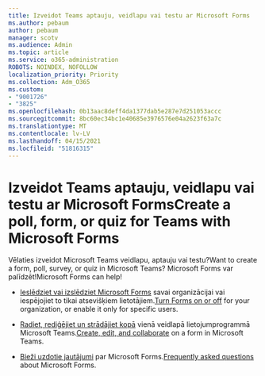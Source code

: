 ```yaml
---
title: Izveidot Teams aptauju, veidlapu vai testu ar Microsoft Forms
ms.author: pebaum
author: pebaum
manager: scotv
ms.audience: Admin
ms.topic: article
ms.service: o365-administration
ROBOTS: NOINDEX, NOFOLLOW
localization_priority: Priority
ms.collection: Adm_O365
ms.custom:
- "9001726"
- "3825"
ms.openlocfilehash: 0b13aac8deff4da1377dab5e287e7d251053accc
ms.sourcegitcommit: 8bc60ec34bc1e40685e3976576e04a2623f63a7c
ms.translationtype: MT
ms.contentlocale: lv-LV
ms.lasthandoff: 04/15/2021
ms.locfileid: "51816315"
---
```

# <a name="create-a-poll-form-or-quiz-for-teams-with-microsoft-forms"></a><span data-ttu-id="45e29-102">Izveidot Teams aptauju, veidlapu vai testu ar Microsoft Forms</span><span class="sxs-lookup"><span data-stu-id="45e29-102">Create a poll, form, or quiz for Teams with Microsoft Forms</span></span>

<span data-ttu-id="45e29-103">Vēlaties izveidot Microsoft Teams veidlapu, aptauju vai testu?</span><span class="sxs-lookup"><span data-stu-id="45e29-103">Want to create a form, poll, survey, or quiz in Microsoft Teams?</span></span> <span data-ttu-id="45e29-104">Microsoft Forms var palīdzēt!</span><span class="sxs-lookup"><span data-stu-id="45e29-104">Microsoft Forms can help!</span></span>

 - <span data-ttu-id="45e29-105">[Ieslēdziet vai izslēdziet Microsoft Forms](https://support.office.com/article/turn-off-or-turn-on-microsoft-forms-8dcbf3ab-f2d6-459a-b8be-8d9892132a43) savai organizācijai vai iespējojiet to tikai atsevišķiem lietotājiem.</span><span class="sxs-lookup"><span data-stu-id="45e29-105">[Turn Forms on or off](https://support.office.com/article/turn-off-or-turn-on-microsoft-forms-8dcbf3ab-f2d6-459a-b8be-8d9892132a43) for your organization, or enable it only for specific users.</span></span>
 
 - <span data-ttu-id="45e29-106">[Radiet, rediģējiet un strādājiet kopā](https://support.office.com/article/create-edit-and-collaborate-on-a-form-in-microsoft-teams-333b97a3-41d9-48bc-a1cb-84a96bd44e14) vienā veidlapā lietojumprogrammā Microsoft Teams.</span><span class="sxs-lookup"><span data-stu-id="45e29-106">[Create, edit, and collaborate](https://support.office.com/article/create-edit-and-collaborate-on-a-form-in-microsoft-teams-333b97a3-41d9-48bc-a1cb-84a96bd44e14) on a form in Microsoft Teams.</span></span>
 
 - <span data-ttu-id="45e29-107">[Bieži uzdotie jautājumi](https://support.office.com/article/get-started-1dd58027-40dc-42d0-9ca4-80ddecc5c696) par Microsoft Forms.</span><span class="sxs-lookup"><span data-stu-id="45e29-107">[Frequently asked questions](https://support.office.com/article/get-started-1dd58027-40dc-42d0-9ca4-80ddecc5c696) about Microsoft Forms.</span></span>